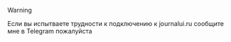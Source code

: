 
> [!WARNING]  
> Если вы испытваете трудности к подключению к journalui.ru сообщите мне в Telegram пожалуйста
